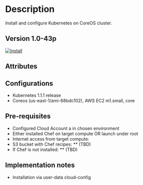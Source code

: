 Description
===========
Install and configure Kubernetes on CoreOS cluster.

Version 1.0-43p
-------------

[![Install](https://raw.github.com/qubell-bazaar/component-skeleton/master/img/install.png)](https://express.tonomi.com/applications/upload?metadataUrl=https://raw.github.com/qubell-bazaar/component-kubernetes/1.0-43p/meta.yml)

Attributes
----------

Configurations
--------------
 - Kubernetes 1.1.1 release
 - Coreos (us-east-1/ami-68bdc102), AWS EC2 m1.small, core

Pre-requisites
--------------
 - Configured Cloud Account a in chosen environment
 - Either installed Chef on target compute OR launch under root
 - Internet access from target compute:
  - S3 bucket with Chef recipes: ** (TBD)
  - If Chef is not installed: ** (TBD)

Implementation notes
--------------------
 - Installation via user-data cloud-config

